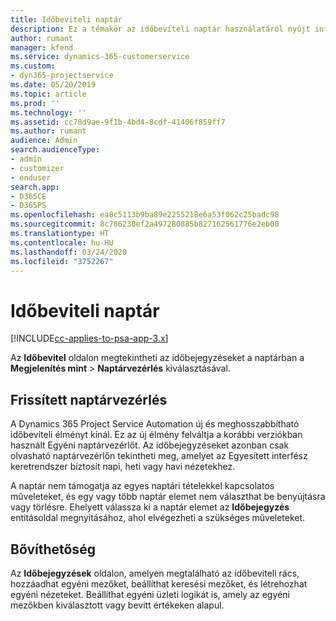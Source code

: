 ```yaml
---
title: Időbeviteli naptár
description: Ez a témakör az időbeviteli naptár használatáról nyújt információkat.
author: rumant
manager: kfend
ms.service: dynamics-365-customerservice
ms.custom:
- dyn365-projectservice
ms.date: 05/20/2019
ms.topic: article
ms.prod: ''
ms.technology: ''
ms.assetid: cc78d9ae-9f1b-4bd4-8cdf-41406f859ff7
ms.author: rumant
audience: Admin
search.audienceType:
- admin
- customizer
- enduser
search.app:
- D365CE
- D365PS
ms.openlocfilehash: ea8c5113b9ba89e2255218e6a53f062c25badc98
ms.sourcegitcommit: 8c786230ef2a497280885b827162561776e2eb00
ms.translationtype: HT
ms.contentlocale: hu-HU
ms.lasthandoff: 03/24/2020
ms.locfileid: "3752267"
---
```

# <a name="time-entry-calendar"></a>Időbeviteli naptár

[!INCLUDE[cc-applies-to-psa-app-3.x](../includes/cc-applies-to-psa-app-3x.md)]

Az **Időbevitel** oldalon megtekintheti az időbejegyzéseket a naptárban a **Megjelenítés mint** \> **Naptárvezérlés** kiválasztásával.

## <a name="updated-calendar-control"></a>Frissített naptárvezérlés

A Dynamics 365 Project Service Automation új és meghosszabbítható időbeviteli élményt kínál. Ez az új élmény felváltja a korábbi verziókban használt Egyéni naptárvezérlőt. Az időbejegyzéseket azonban csak olvasható naptárvezérlőn tekintheti meg, amelyet az Egyesített interfész keretrendszer biztosít napi, heti vagy havi nézetekhez.

A naptár nem támogatja az egyes naptári tételekkel kapcsolatos műveleteket, és egy vagy több naptár elemet nem választhat be benyújtásra vagy törlésre. Ehelyett válassza ki a naptár elemet az **Időbejegyzés** entitásoldal megnyitásához, ahol elvégezheti a szükséges műveleteket.

## <a name="extensibility"></a>Bővíthetőség

Az **Időbejegyzések** oldalon, amelyen megtalálható az időbeviteli rács, hozzáadhat egyéni mezőket, beállíthat keresési mezőket, és létrehozhat egyéni nézeteket. Beállíthat egyéni üzleti logikát is, amely az egyéni mezőkben kiválasztott vagy bevitt értékeken alapul.
